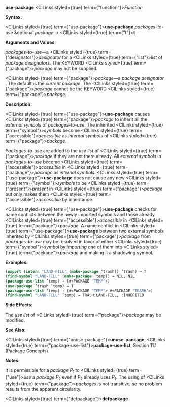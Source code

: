 **use-package** <ClLinks styled={true} term={"function"}><i>Function</i></ClLinks> 



**Syntax:** 



<ClLinks styled={true} term={"use-package"}><b>use-package</b></ClLinks> *packages-to-use* &amp;optional *package →* <ClLinks styled={true} term={"t"}><b>t</b></ClLinks> 



**Arguments and Values:** 



*packages-to-use*—a <ClLinks styled={true} term={"designator"}><i>designator</i></ClLinks> for a <ClLinks styled={true} term={"list"}><i>list</i></ClLinks> of *package designators*. The KEYWORD <ClLinks styled={true} term={"package"}><i>package</i></ClLinks> may not be supplied. 



<ClLinks styled={true} term={"package"}><i>package</i></ClLinks>—a *package designator* . The default is the *current package*. The <ClLinks styled={true} term={"package"}><i>package</i></ClLinks> cannot be the KEYWORD <ClLinks styled={true} term={"package"}><i>package</i></ClLinks>. 



**Description:** 



<ClLinks styled={true} term={"use-package"}><b>use-package</b></ClLinks> causes <ClLinks styled={true} term={"package"}><i>package</i></ClLinks> to inherit all the *external symbols* of *packages-to-use*. The inherited <ClLinks styled={true} term={"symbol"}><i>symbols</i></ClLinks> become <ClLinks styled={true} term={"accessible"}><i>accessible</i></ClLinks> as *internal symbols* of <ClLinks styled={true} term={"package"}><i>package</i></ClLinks>. 



*Packages-to-use* are added to the *use list* of <ClLinks styled={true} term={"package"}><i>package</i></ClLinks> if they are not there already. All *external symbols* in *packages-to-use* become <ClLinks styled={true} term={"accessible"}><i>accessible</i></ClLinks> in <ClLinks styled={true} term={"package"}><i>package</i></ClLinks> as *internal symbols*. <ClLinks styled={true} term={"use-package"}><b>use-package</b></ClLinks> does not cause any new <ClLinks styled={true} term={"symbol"}><i>symbols</i></ClLinks> to be <ClLinks styled={true} term={"present"}><i>present</i></ClLinks> in <ClLinks styled={true} term={"package"}><i>package</i></ClLinks> but only makes them <ClLinks styled={true} term={"accessible"}><i>accessible</i></ClLinks> by inheritance. 



<ClLinks styled={true} term={"use-package"}><b>use-package</b></ClLinks> checks for name conflicts between the newly imported symbols and those already <ClLinks styled={true} term={"accessible"}><i>accessible</i></ClLinks> in <ClLinks styled={true} term={"package"}><i>package</i></ClLinks>. A name conflict in <ClLinks styled={true} term={"use-package"}><b>use-package</b></ClLinks> between two external symbols inherited by <ClLinks styled={true} term={"package"}><i>package</i></ClLinks> from *packages-to-use* may be resolved in favor of either <ClLinks styled={true} term={"symbol"}><i>symbol</i></ClLinks> by *importing* one of them into <ClLinks styled={true} term={"package"}><i>package</i></ClLinks> and making it a shadowing symbol. 



**Examples:**
```lisp
(export (intern "LAND-FILL" (make-package ’trash)) ’trash) → T 
(find-symbol "LAND-FILL" (make-package ’temp)) → NIL, NIL 
(package-use-list ’temp) → (#<PACKAGE "TEMP">) 
(use-package ’trash ’temp) → T 
(package-use-list ’temp) → (#<PACKAGE "TEMP"> #<PACKAGE "TRASH">) 
(find-symbol "LAND-FILL" ’temp) → TRASH:LAND-FILL, :INHERITED 
```
**Side Effects:** 



The *use list* of <ClLinks styled={true} term={"package"}><i>package</i></ClLinks> may be modified. 



**See Also:** 



<ClLinks styled={true} term={"unuse-package"}><b>unuse-package</b></ClLinks>, <ClLinks styled={true} term={"package-use-list"}><b>package-use-list</b></ClLinks>, Section 11.1 (Package Concepts) 



**Notes:** 



It is permissible for a *package P*<sub>1</sub> to <ClLinks styled={true} term={"use"}><i>use</i></ClLinks> a *package P*<sub>2</sub> even if *P*<sub>2</sub> already uses *P*<sub>1</sub>. The using of <ClLinks styled={true} term={"package"}><i>packages</i></ClLinks> is not transitive, so no problem results from the apparent circularity. 







 



 



<ClLinks styled={true} term={"defpackage"}><b>defpackage</b></ClLinks> 



